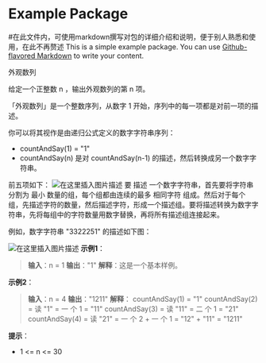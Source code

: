 # Example Package
#在此文件内，可使用markdown撰写对包的详细介绍和说明，便于别人熟悉和使用，在此不再赘述
This is a simple example package. You can use
[Github-flavored Markdown](https://guides.github.com/features/mastering-markdown/)
to write your content.

外观数列

给定一个正整数 n ，输出外观数列的第 n 项。

「外观数列」是一个整数序列，从数字 1 开始，序列中的每一项都是对前一项的描述。

你可以将其视作是由递归公式定义的数字字符串序列：

 - countAndSay(1) = "1"
 - countAndSay(n) 是对 countAndSay(n-1) 的描述，然后转换成另一个数字字符串。

前五项如下：
![在这里插入图片描述](https://img-blog.csdnimg.cn/5b28795d47674f4ca78d51aafa31dbd6.png?x-oss-process=image/watermark,type_ZHJvaWRzYW5zZmFsbGJhY2s,shadow_50,text_Q1NETiBA5bqc5a2m6LevMTjlj7fovabnpZ4=,size_20,color_FFFFFF,t_70,g_se,x_16)
要 描述 一个数字字符串，首先要将字符串分割为 最小 数量的组，每个组都由连续的最多 相同字符 组成。然后对于每个组，先描述字符的数量，然后描述字符，形成一个描述组。要将描述转换为数字字符串，先将每组中的字符数量用数字替换，再将所有描述组连接起来。

例如，数字字符串 "3322251" 的描述如下图：

![在这里插入图片描述](https://img-blog.csdnimg.cn/b62ad5a7bbc04db0b7f4f57fcd830db8.png)
**示例1**：

> **输入**：n = 1
**输出**："1"
**解释**：这是一个基本样例。

**示例2**：

> **输入**：n = 4
**输出**："1211"
**解释**：
countAndSay(1) = "1"
countAndSay(2) = 读 "1" = 一 个 1 = "11"
countAndSay(3) = 读 "11" = 二 个 1 = "21"
countAndSay(4) = 读 "21" = 一 个 2 + 一 个 1 = "12" + "11" = "1211"

**提示**：

 - 1 <= n <= 30